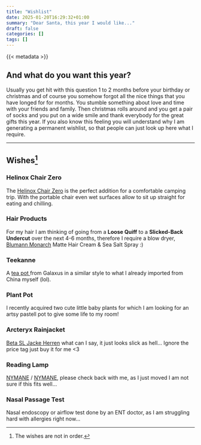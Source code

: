 ```yaml
---
title: "Wishlist"
date: 2025-01-20T16:29:32+01:00
summary: "Dear Santa, this year I would like..."
draft: false
categories: []
tags: []
---
```


{{< metadata >}}

## And what do you want this year?

Usually you get hit with this question 1 to 2 months before your birthday or christmas and of course you somehow forgot all the nice things that you have longed for for months. You stumble something about love and time with your friends and family. Then christmas rolls around and you get a pair of socks and you put on a wide smile and thank everybody for the great gifts this year. If you also know this feeling you will understand why I am generating a permanent wishlist, so that people can just look up here what I require.

---

## Wishes[^1]

### Helinox Chair Zero

The [Helinox Chair Zero](https://www.baechli-bergsport.ch/de/ausrustung/camping/campingmobel/helinox-55391-chair-zero?srsltid=AfmBOooNRwrEB0fZqO4OXYZFN-oKfBYPfJDYLpF8TDikq_hAsjEkz5Va) is the perfect addition for a comfortable camping trip. With the portable chair even wet surfaces allow to sit up straight for eating and chilling.

### Hair Products

For my hair I am thinking of going from a **Loose Quiff** to a **Slicked-Back Undercut** over the next 4-6 months, therefore I require a blow dryer, [Blumann Monarch](https://www.moquer.de/blumaan-matte-cream-clay-71-gr?gad_source=1&gad_campaignid=18349168699&gbraid=0AAAAADne32YJ1EI4HYzKP8MESEgxUGEIB&gclid=CjwKCAjw-svEBhB6EiwAEzSdrgfHctUq-HAUbL4fRosfzaXK4Kdj6S9K4pKnbpy02qwWjHKMwDGFxxoCu-sQAvD_BwE) Matte Hair Cream & Sea Salt Spray :)

### Teekanne

A [tea pot ](https://www.galaxus.ch/de/s2/product/bredemeijer-jang-080-l-teekanne-9968623) from Galaxus in a similar style to what I already imported from China myself (lol).

### Plant Pot

I recently acquired two cute little baby plants for which I am looking for an artsy pastell pot to give some life to my room!

### Arcteryx Rainjacket

[Beta SL Jacke Herren](https://arcteryx.com/ch/de/shop/mens/beta-sl-jacket-9684?cmpid=pm%7Cmult%7Cperf%7Cgoogle%7CArc%27teryx_Google-PMAX_S22_Performance_BOF_R%3AEMEA_C%3ACH_L%3AEN&utm_source=google&utm_medium=pm%7Cmult%7Cperf&utm_campaign=Arc%27teryx_Google-PMAX_S22_Performance_BOF_R%3AEMEA_C%3ACH_L%3AEN&gclsrc=aw.ds&utm_source=google&utm_medium=cpc&utm_campaign=brand&gad_source=1&gclid=Cj0KCQiA4-y8BhC3ARIsAHmjC_EfX3-eO9dLybgwe2Um7L4RvcabLiWdo2l3e-TOW0P7yPo20Hze8KoaAleKEALw_wcB) what can I say, it just looks slick as hell... Ignore the price tag just buy it for me <3

### Reading Lamp

[NYMANE](https://www.ikea.com/ch/en/p/nymane-floor-reading-lamp-anthracite-50429198/) / [NYMANE](https://www.ikea.com/ch/en/p/nymane-floor-lamp-with-3-spot-anthracite-80477734/), please check back with me, as I just moved I am not sure if this fits well...

### Nasal Passage Test

Nasal endoscopy or airflow test done by an ENT doctor, as I am struggling hard with allergies right now...

<!-- ### 3x Gym Mikrofaser Towel
[80cm x 130cm towel](https://www.decathlon.ch/en/p/serviette-de-bain-microfibre-coral-taille-l-80-x-130-cm/_/R-p-158325?mc=8387956&gad_source=1&gclid=CjwKCAiA-ty8BhA_EiwAkyoa3w3xPvHxeVt8qmCrcYqyKPFkM49U3o-lr_s7RFB8DUTX7wPqtEe3gRoCI2IQAvD_BwE&utm_campaign=ch_t-perf_ct-pmax_n-watersport-accessory_ts-gen_f-cv_o-roas_spu-wat_pnl-ecom_l-en_pp-gads_bm-roa_pr-cpc_at-kwd_&utm_medium=cpc&utm_source=google) so that I can cover the machine and have a towel for several sessions per week. 
-->

<!-- 
### 12x Underwear
Either [normal](https://www.zalando.ch/pier-one-7-pack-boxershorts-pi982o054-q11.html) or proper briefs (black, white, gray) that make your booty pop. All of them in the same color, please!! -->

<!-- ### Trail Running Vest

I would love to own any [Trail Running Vest](https://ultraspire.com/products/alpha-6-0-race-vest/?subId1=irfbgoutdoorhydrationpacks). The specifics are: a water bladder (1-2 liters) and a range between 5-8 liters of capacity. Actually any vest in that range goes; I have seen some in Decathlon and some over AliExpress. -->


[^1]: The wishes are not in order.
